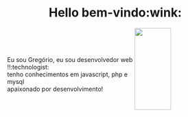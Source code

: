 <div align="center">
 <h1>Hello bem-vindo:wink:</h1>
 </p>
</div>
  <img width="41%" height="190px" align="right" src="https://github-readme-stats.vercel.app/api/top-langs/?username=gregoriodelucca&layout=compact&hide_border=true&title_color=00bfbf&text_color=00bfbf&bg_color=0d1117" />
  </br>
  </br>
  </br>


  <p  align="left">Eu sou Gregório, eu sou desenvolvedor web !!:technologist:</br> tenho conhecimentos em javascript, php e mysql</br> apaixonado por desenvolvimento!</p>

 
 </div>




